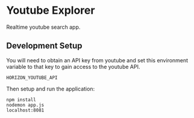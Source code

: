 # Youtube Explorer

Realtime youtube search app.

## Development Setup

You will need to obtain an API key from youtube and set this environment
variable to that key to gain access to the youtube API.

```
HORIZON_YOUTUBE_API
```

Then setup and run the application:

```
npm install
nodemon app.js
localhost:8081
```
